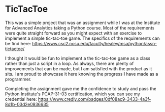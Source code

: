 # TicTacToe

This was a simple project that was an assignment while I was at the Institute for Advanced Analytics taking a Python course. Most of the requirements were quite straight forward as you might expect with an exercise to implement a simple tic-tac-toe game. The specifics of the requirements can be find here: https://www.csc2.ncsu.edu/faculty/healey/msa/python/assn-tictactoe/

I thought it would be fun to implement a the tic-tac-toe game as a class rather than just a script in a loop. As always, there are plenty of improvements that can be made, but I am satisfied with the product as it sits. I am proud to showcase it here knowing the progress I have made as a programmer.

Completing the assignment gave me the confidence to study and pass the Python Institute's PCAP-31-03 certification, which you can see my credential here:
https://www.credly.com/badges/0df08ac9-3433-4a3f-8d1b-03d2e0836635
